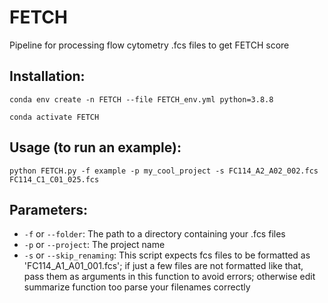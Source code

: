 # FETCH
Pipeline for processing flow cytometry .fcs files to get FETCH score

## Installation: 
`conda env create -n FETCH --file FETCH_env.yml python=3.8.8`

`conda activate FETCH`

## Usage (to run an example):
`python FETCH.py -f example -p my_cool_project -s FC114_A2_A02_002.fcs FC114_C1_C01_025.fcs`

## Parameters:

- `-f` or `--folder`: The path to a directory containing your .fcs files
- `-p` or `--project`: The project name
- `-s` or `--skip_renaming`: This script expects fcs files to be formatted as 'FC114_A1_A01_001.fcs'; if just a few files are not formatted like that, pass them as arguments in this function to avoid errors; otherwise edit summarize function too parse your filenames correctly
